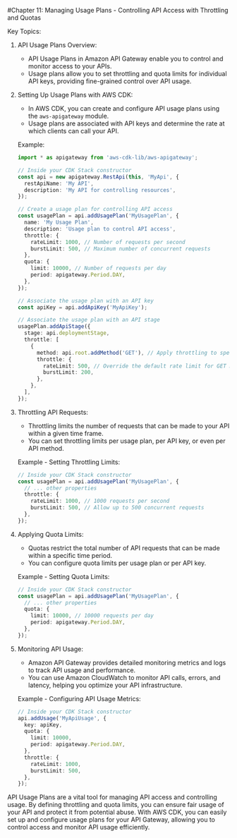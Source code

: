 #Chapter 11: Managing Usage Plans - Controlling API Access with Throttling and Quotas

Key Topics:

1. API Usage Plans Overview:
   - API Usage Plans in Amazon API Gateway enable you to control and monitor access to your APIs.
   - Usage plans allow you to set throttling and quota limits for individual API keys, providing fine-grained control over API usage.

2. Setting Up Usage Plans with AWS CDK:
   - In AWS CDK, you can create and configure API usage plans using the `aws-apigateway` module.
   - Usage plans are associated with API keys and determine the rate at which clients can call your API.

   Example:
   ```typescript
   import * as apigateway from 'aws-cdk-lib/aws-apigateway';

   // Inside your CDK Stack constructor
   const api = new apigateway.RestApi(this, 'MyApi', {
     restApiName: 'My API',
     description: 'My API for controlling resources',
   });

   // Create a usage plan for controlling API access
   const usagePlan = api.addUsagePlan('MyUsagePlan', {
     name: 'My Usage Plan',
     description: 'Usage plan to control API access',
     throttle: {
       rateLimit: 1000, // Number of requests per second
       burstLimit: 500, // Maximum number of concurrent requests
     },
     quota: {
       limit: 10000, // Number of requests per day
       period: apigateway.Period.DAY,
     },
   });

   // Associate the usage plan with an API key
   const apiKey = api.addApiKey('MyApiKey');

   // Associate the usage plan with an API stage
   usagePlan.addApiStage({
     stage: api.deploymentStage,
     throttle: [
       {
         method: api.root.addMethod('GET'), // Apply throttling to specific HTTP methods
         throttle: {
           rateLimit: 500, // Override the default rate limit for GET method
           burstLimit: 200,
         },
       },
     ],
   });
   ```

3. Throttling API Requests:
   - Throttling limits the number of requests that can be made to your API within a given time frame.
   - You can set throttling limits per usage plan, per API key, or even per API method.

   Example - Setting Throttling Limits:
   ```typescript
   // Inside your CDK Stack constructor
   const usagePlan = api.addUsagePlan('MyUsagePlan', {
     // ... other properties
     throttle: {
       rateLimit: 1000, // 1000 requests per second
       burstLimit: 500, // Allow up to 500 concurrent requests
     },
   });
   ```

4. Applying Quota Limits:
   - Quotas restrict the total number of API requests that can be made within a specific time period.
   - You can configure quota limits per usage plan or per API key.

   Example - Setting Quota Limits:
   ```typescript
   // Inside your CDK Stack constructor
   const usagePlan = api.addUsagePlan('MyUsagePlan', {
     // ... other properties
     quota: {
       limit: 10000, // 10000 requests per day
       period: apigateway.Period.DAY,
     },
   });
   ```

5. Monitoring API Usage:
   - Amazon API Gateway provides detailed monitoring metrics and logs to track API usage and performance.
   - You can use Amazon CloudWatch to monitor API calls, errors, and latency, helping you optimize your API infrastructure.

   Example - Configuring API Usage Metrics:
   ```typescript
   // Inside your CDK Stack constructor
   api.addUsage('MyApiUsage', {
     key: apiKey,
     quota: {
       limit: 10000,
       period: apigateway.Period.DAY,
     },
     throttle: {
       rateLimit: 1000,
       burstLimit: 500,
     },
   });
   ```

API Usage Plans are a vital tool for managing API access and controlling usage. By defining throttling and quota limits, you can ensure fair usage of your API and protect it from potential abuse. With AWS CDK, you can easily set up and configure usage plans for your API Gateway, allowing you to control access and monitor API usage efficiently.